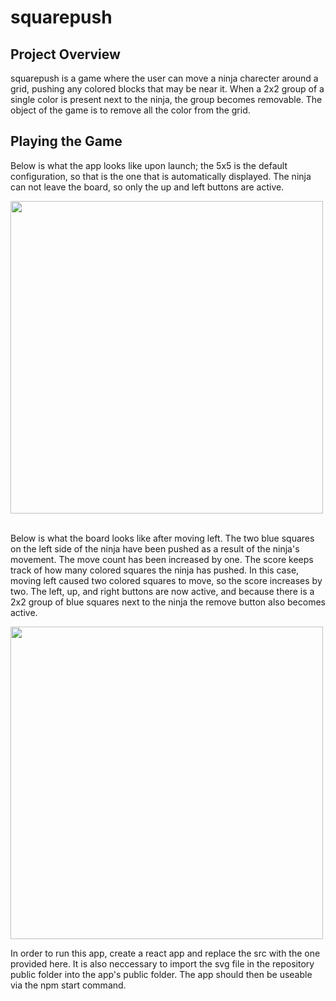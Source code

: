 # squarepush

## Project Overview

squarepush is a game where the user can move a ninja charecter around a grid, pushing any colored blocks that may be near it. When a 2x2 group of a single color is present next to the ninja, the group becomes removable. The object of the game is to remove all the color from the grid.

## Playing the Game

Below is what the app looks like upon launch; the 5x5 is the default configuration,
so that is the one that is automatically displayed. The ninja can not leave the
board, so only the up and left buttons are active.    

<img src="https://github.com/Shivangi-Sirsiwal/squarepush/assets/152037538/2def9bf4-bc43-4bc3-874b-1cbc4c383356" width = "500">
<br>     
<br>

Below is what the board looks like after moving left. The two blue squares on the left
side of the ninja have been pushed as a result of the ninja's movement. The move count
has been increased by one. The score keeps track of how many colored squares the ninja
has pushed. In this case, moving left caused two colored squares to move, so the score
increases by two. The left, up, and right buttons are now active, and because there is
a 2x2 group of blue squares next to the ninja the remove button also becomes active.      

<img src="https://github.com/Shivangi-Sirsiwal/squarepush/assets/152037538/36070478-7ab5-4231-9b13-4773c134c6a6" width = "500">



In order to run this app, create a react app and replace the src with the one provided here. It is also neccessary to import the svg file in the repository public folder into the app's public folder. The app should then be useable via the npm start command.
